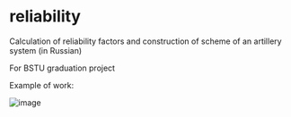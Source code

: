 # reliability
Calculation of reliability factors and construction of scheme of an artillery system (in Russian)

For BSTU graduation project



Example of work:

![image](https://github.com/Wreiler/reliability/blob/master/ScreenRecorderProject1_1.gif)
